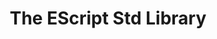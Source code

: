 ---
title: The EScript Std Library
permalink: the_escript_std_library
last_updated: 2017
category: Developer Guide
subcategory: EScript
order: 7
published: false
---
